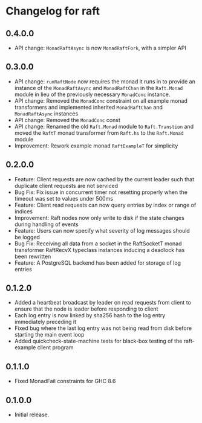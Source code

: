 # Changelog for raft

## 0.4.0.0

- API change: `MonadRaftAsync` is now `MonadRaftFork`, with a simpler API

## 0.3.0.0

- API change: `runRaftNode` now requires the monad it runs in to provide an
  instance of the `MonadRaftAsync` and `MonadRaftChan` in the `Raft.Monad`
  module in lieu of the previously necessary `MonadConc` instance.
- API change: Removed the `MonadConc` constraint on all example monad
  transformers and implemented inherited `MonadRaftChan` and `MonadRaftAsync` 
  instances 
- API change: Removed the `MonadConc` const
- API change: Renamed the old `Raft.Monad` module to `Raft.Transtion` and moved the 
  `RaftT` monad transformer from `Raft.hs` to the `Raft.Monad` module
- Improvement: Rework example monad `RaftExampleT` for simplicity


## 0.2.0.0

- Feature: Client requests are now cached by the current leader such that duplicate
  client requests are not serviced
- Bug Fix: Fix issue in concurrent timer not resetting properly when the timeout
  was set to values under 500ms
- Feature: Client read requests can now query entries by index or range of
  indices
- Improvement: Raft nodes now only write to disk if the state changes during
  handling of events
- Feature: Users can now specify what severity of log messages should be logged
- Bug Fix: Receiving all data from a socket in the RaftSocketT monad
  transformer RaftRecvX typeclass instances inducing a deadlock has been
  rewritten
- Feature: A PostgreSQL backend has been added for storage of log entries

## 0.1.2.0

- Added a heartbeat broadcast by leader on read requests from client to ensure
  that the node is leader before responding to client
- Each log entry is now linked by sha256 hash to the log entry immediately
  preceding it
- Fixed bug where the last log entry was not being read from disk before
  starting the main event loop
- Added quickcheck-state-machine tests for black-box testing of the raft-example
  client program

## 0.1.1.0

- Fixed MonadFail constraints for GHC 8.6

## 0.1.0.0

- Initial release.
